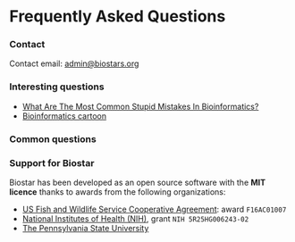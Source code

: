 # Frequently Asked Questions

### Contact

Contact email: [admin@biostars.org](mailto:admin@biostars.org)

### Interesting questions

* [What Are The Most Common Stupid Mistakes In Bioinformatics?](https://www.biostars.org/p/7126/)
* [Bioinformatics cartoon](https://www.biostars.org/p/16049/)

### Common questions


### Support for Biostar

Biostar has been developed as an open source software with the **MIT licence** thanks to awards from the following
organizations:

* [US Fish and Wildlife Service Cooperative Agreement](https://www.fws.gov/grants/atc.html): award `F16AC01007`
* [National Institutes of Health (NIH)](http://www.nih.gov/), grant `NIH 5R25HG006243-02`
* [The Pennsylvania State University](http://www.psu.edu/)
